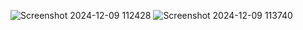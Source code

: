 ![Screenshot 2024-12-09 112428](https://github.com/user-attachments/assets/09b8a19d-5dd3-4708-be81-eb7b1492d4dd)
![Screenshot 2024-12-09 113740](https://github.com/user-attachments/assets/6e8cab82-c104-4c25-a20b-48a6a7d5781f)
